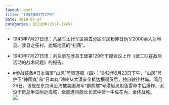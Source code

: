 ```yaml
---
layout: post
title: "1943年07月27日"
date: 2018-07-27
categories: 抗日战争(1937-1945)
---
```


<meta name="referrer" content="no-referrer" />

- 1943年7月27日讯：八路军太行军区第五分区军民粉碎日伪军2000余人对林县、涉县之任村、达城地区的“扫荡”。 

- 1943年7月27日讯：刘伯承在涉县王堡第129师干部会议上作《武工队在敌后活动的战术问题》的报告。 

- #参战装备#日本海军“山风”号驱逐舰（四）：1942年6月23日下午，“山风”号护卫“神國丸”和“日本丸”油轮从大湊安全抵达横须贺后，独自驶往柱岛。同月26日，该舰在东京湾近海被美国海军“鹦鹉螺”号潜艇发射鱼雷命中后爆炸，沉没于房总半岛附近海域，全舰连同舰长长滨中脩一中佐在內，全体战死。 <br/><img src="https://wx4.sinaimg.cn/large/aca367d8ly1fto6v9k083j20d60lx0us.jpg" />

